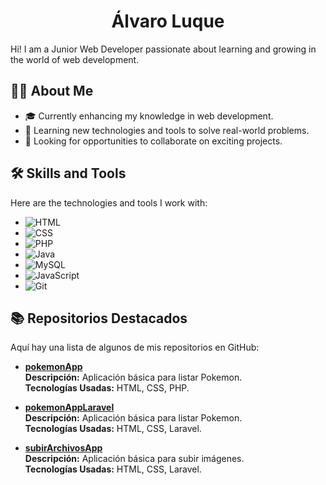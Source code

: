 <h1 align="center">Álvaro Luque</h1>
Hi! I am a Junior Web Developer passionate about learning and growing in the world of web development.

## 🧑‍💻 About Me

- 🎓 Currently enhancing my knowledge in web development.  
- 🌱 Learning new technologies and tools to solve real-world problems.  
- 🎯 Looking for opportunities to collaborate on exciting projects.  

## 🛠️ Skills and Tools  

Here are the technologies and tools I work with:  


  - ![HTML](https://img.shields.io/badge/-HTML5-E34F26?style=flat&logo=html5&logoColor=white)  
  - ![CSS](https://img.shields.io/badge/-CSS3-1572B6?style=flat&logo=css3&logoColor=white)  
  - ![PHP](https://img.shields.io/badge/-PHP-777BB4?style=flat&logo=php&logoColor=white)  
  - ![Java](https://img.shields.io/badge/-Java-007396?style=flat&logo=java&logoColor=white)  
  - ![MySQL](https://img.shields.io/badge/-MySQL-4479A1?style=flat&logo=mysql&logoColor=white)  
  - ![JavaScript](https://img.shields.io/badge/-JavaScript-F7DF1E?style=flat&logo=javascript&logoColor=black)  
  - ![Git](https://img.shields.io/badge/-Git-F05032?style=flat&logo=git&logoColor=white)  

## 📚 Repositorios Destacados  

Aquí hay una lista de algunos de mis repositorios en GitHub:  

- [**pokemonApp**](https://github.com/aluqmor/pokemonApp)  
  **Descripción:** Aplicación básica para listar Pokemon.  
  **Tecnologías Usadas:** HTML, CSS, PHP.  

- [**pokemonAppLaravel**](https://github.com/aluqmor/pokemonAppLaravel)  
  **Descripción:** Aplicación básica para listar Pokemon.  
  **Tecnologías Usadas:** HTML, CSS, Laravel.  

- [**subirArchivosApp**](https://github.com/aluqmor/subirArchivosApp)  
  **Descripción:** Aplicación básica para subir imágenes.  
  **Tecnologías Usadas:** HTML, CSS, Laravel.  
